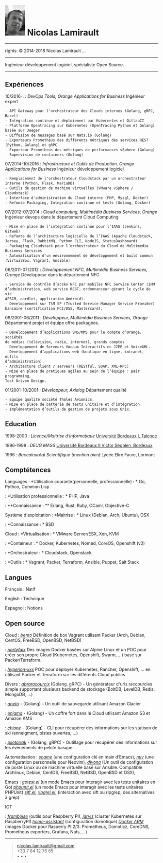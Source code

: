 ![](me.jpg) Nicolas Lamirault
===========================================
---
rights: © 2014-2018 Nicolas Lamirault
...

----

Ingénieur développement logiciel, spécialiste Open Source.

----


Expériences
--------------

10/2016-.
:   *DevOps Tools, Orange Applications for Business*
    Ingénieur expert

    - API Gateway pour l'orchestrateur des Clouds internes (Golang, gRPC, Bazel)
    - Intégration continue et déploiement par Kubernetes et GitlabCI
    - Platforme Opentracing sur Kubernetes (OpenTracing Python et Golang) basée sur Jaeger
    - Diffusion de messages basé sur Nats.io (Golang)
    - Exporteurs Prometheus des différents métriques des services REST (Python, Golang) et gRPC
    - Exporteur Prometheus des métriques de performances vSphere (Golang)
    - Supervision de containers (Golang)

07/2014-10/2016
:	*Infrastructure et Outils de Production, Orange Applications for Business*
    Ingénieur développement logiciel

    - Remplacement de l'orchestrateur Cloudstack par un orchestrateur interne (Python, Flask, MariaDB)
    - Outils de gestion de machine virtuelles (VMware vSphere / Cloudstack)
    - Interface d'administration du Cloud interne (PHP, Mysql, Docker)
    - Refonte Packaging, Integration continue et tests (Golang, Docker)

07/2012-07/2014
:	*Cloud computing, Multimédia Business Services, Orange*
    Ingénieur devops dans le département Cloud Computing

    - Mise en place de l’intégration continue pour l’IAAS (Jenkins, Gitweb)
    - Refonte de l’architecture logicielle de l’IAAS (Apache Cloudstack, Jersey, Flask, RabbitMQ, Python CLI, NodeJS, StatusDashboard)
    - Packaging Cloudstack pour l’orchestrateur du Cloud de Multimedia Business Services
    - Automatisation d'un environnement de développement et build commun (VirtualBox, Vagrant, Ansible)

06/2011-07/2012
:   *Développement NFC, Multimédia Business Services, Orange*
    Développeur dans le département NFC

    - Service de contrôle d’accès NFC par mobiles NFC Service Center (IHM
    d’administration, web service REST, ordonnanceur gérant le cycle de vie
    AFSCM, cardlet, application Android).
    - Développement sur TSM SP (Trusted Service Manager Service Provider)
    bancaire (certification PCI/DSS, Mastercard).

09/2001-06/2011
:   *Développeur, Multimédia Business Services, Orange*
    Département projet et équipe offre packagées.

    - Développement d’applications SMS/MMS pour le compte d’Orange, sociétés
    de médias (télévision, radio, internet), grands comptes
    - Développement de Serveurs Vocaux Interactifs en J2EE et VoiceXML.
    - Développement d’applications web (boutique en ligne, intranet, outils
    d’administration).
    - Architecture client / serveurs (RESTful, SOAP, XML-RPC)
    - Mise en place de pratiques agiles au sein de l’équipe : pair programming,
    Test Driven Design.

01/2001-10/2001
:   *Développeur, Axialog*
    Département qualité

    - Equipe qualité société Thales Avionics.
    - Mise en place de batterie de tests unitaire et d’intégration
    - Implémentation d’outils de gestion de projets sous Unix.


Education
-------------

1998-2000
:	*Licence/Maitrise d’informatique*
	[Université Bordeaux I, Talence](http://www.u-bordeaux1.fr)

1996-1998
: 	*DEUG MASS*
	[Université Bordeaux II Victor Ségalen, Bordeaux](http://www.univ-bordeauxsegalen.fr/)

1996
: 	*Baccalauréat Scientifique (mention bien)*
    Lycée Elire Faure, Lormont

Comptétences
---------------

Languages
:   *Utilisation courante(personnelle, professionnelle) : *
    Go, Python, Common Lisp

:   *Utilisation professionnelle : *
    PHP, Java

:   **Connaissance : **
    Erlang, Rust, Ruby, OCaml, Objective-C

Système d'exploitation
:   *Maitrise : *
    Linux (Debian, Arch, Ubuntu), OSX

:   *Connaissance : *
    BSD

Cloud
:   *Virtualisation : *
    VMware Server/ESX, Xen, KVM

:   *Containeur : *
    Docker, Kubernetes, Nomad, CoreOS, Openshift (v3)

:   *Orchestrateur : *
    Cloudstack, Openstack

:   *Outils : *
    Vagrant, Packer, Terraform, Ansible, Puppet, Salt Stack


Langues
---------

Français
:	Natif

English
:	Technique

Espagnol
:	Notions

Open source
----------------

Cloud
:   *[bento](https://github.com/nlamirault/bento)*
    Définition de box Vagrant utilisant Packer (Arch, Debian, CentOS, FreeBSD,
    OpenBSD, NetBSD)

:   *[portefaix](https://github.com/portefaix)*
    Des images Docker basées sur Alpine Linux et un POC pour créer son propre Cloud
    (Kubernetes, Openshift, Swarm, ...) basé sur Packer/Terraform.

:   *[hyperion-xxx](https://github.com/portefaix)*
    POC pour déployer Kubernetes, Rancher, Openshift, ... en utilisant Packer et
    Terraform sur les différents Cloud publics

Divers
:   *[abraracourcix](https://github.com/nlamirault/abraracourcix)* (Golang, gRPC) -
    Un générateur d'urls raccourcies simple supportant plusieurs backend de stockage
    (BoltDB, LevelDB, Redis, MongoDB, ...)

:   *[aneto](https://github.com/nlamirault/aneto)* - (Golang) -
    Un outil de sauvegarde utilisant Amazon Glacier

:   *[enigma](https://github.com/nlamirault/enigma)* - (Golang) -
    Un coffre fort dans le Cloud utilisant Amazon S3 et Amazon KMS

:   *[chione](https://github.com/nlamirault/chione)* - (Golang) -
    CLI pour récupérer des informations sur les statison de ski (enneigment, pistes ouvertes, ...)

:   *[pilotariak](https://github.com/pilotariak)* - (Golang, gRPC) -
    Outillage pour récupérer des informations sur les évènements de pelote basque


Automatisation
:   *[scame](https://github.com/nlamirault/scame)* (une configuration clé en main d’Emacs),
    *[miv](https://github.com/nlamirault/miv)* (une configuration personnelle pour Neovim),
    *[divona](https://github.com/nlamirault/divona)* (Un outil de configuration de poste Linux
    ou de machine virtuelle basé sur Ansible. Compatible Archlinux, Debian, CentOS, FreeBSD,
    NetBSD, OpenBSD et OSX),

Emacs
:   *[gotest.el](https://github.com/nlamirault/gotest.el)* (un mode Emacs pour interagir avec
    les tests unitaires en Go)
    *[phpunit.el](https://github.com/nlamirault/phpunit.el)* (un mode Emacs pour interagir avec
    les tests unitaires PHPUnit)
    *[sift.el](https://github.com/nlamirault/sift.el)*, *[ripgrel.el](https://github.com/nlamirault/ripgrep.el)*,
    (interaction avec sift ou ripgrep, des alternatives à grep)

IOT

:   *[framboise](https://github.com/nlamirault/framboise)* (outils pour Raspberry PI),
    *[jarvis](https://github.com/zeiot/jarvis)* (cluster Kubernetes sur RaspberryPI)
    *[home-assistant](https://github.com/nlamirault/home-assistant-configuration)* (configuration domotique)
    *[Docker ARM](https://github.com/zeiot)* (images Docker pour Rasperry PI 2/3: Prometheus, Domoticz, CoreDNS,
    Prometheus exporters, Grafana, Nats, ...)

------
> <nicolas.lamirault@gmail.com> <br /> +33 7 84 12 76 65 <br />
> <a href="https://github.com/nlamirault" alt="Github"><i class="fa fa-github"></i></a> •
> <a href="https://twitter.com/nlamirault" alt="Twitter"><i class="fa fa-twitter"></i> </a> •
> <a href="https://www.linkedin.com/in/nicolaslamirault" alt="Linkedin"><i class="fa fa-linkedin"></i> </a> •
> <a href="https://keybase.io/nlamirault"><i class="fa fa-key"></i></a>
